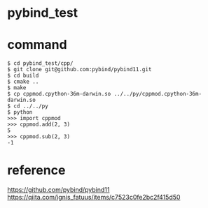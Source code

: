 # pybind_test
# command
```
$ cd pybind_test/cpp/
$ git clone git@github.com:pybind/pybind11.git
$ cd build
$ cmake ..
$ make
$ cp cppmod.cpython-36m-darwin.so ../../py/cppmod.cpython-36m-darwin.so
$ cd ../../py
$ python
>>> import cppmod
>>> cppmod.add(2, 3)
5
>>> cppmod.sub(2, 3)
-1
```

# reference
https://github.com/pybind/pybind11
https://qiita.com/ignis_fatuus/items/c7523c0fe2bc2f415d50